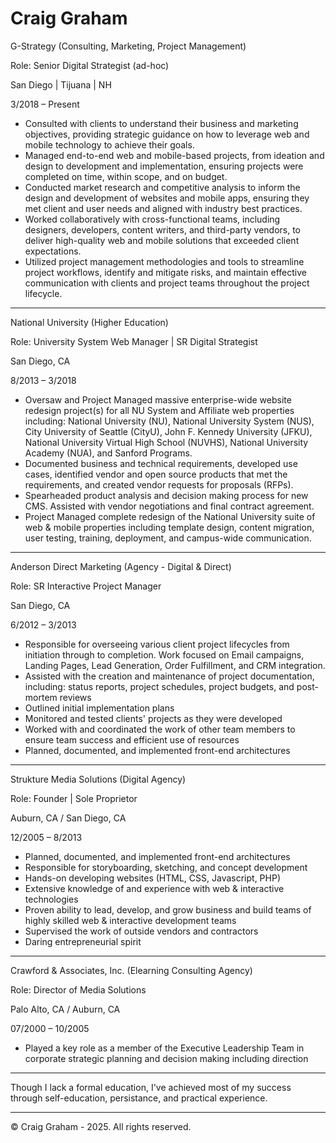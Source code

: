 # Craig Graham


G-Strategy (Consulting, Marketing, Project Management)

Role: Senior Digital Strategist (ad-hoc)

San Diego | Tijuana | NH

3/2018 – Present

- Consulted with clients to understand their business and marketing objectives, providing strategic guidance on how to leverage web and mobile technology to achieve their goals.
- Managed end-to-end web and mobile-based projects, from ideation and design to development and implementation, ensuring projects were completed on time, within scope, and on budget.
- Conducted market research and competitive analysis to inform the design and development of websites and mobile apps, ensuring they met client and user needs and aligned with industry best practices.
- Worked collaboratively with cross-functional teams, including designers, developers, content writers, and third-party vendors, to deliver high-quality web and mobile solutions that exceeded client expectations.
- Utilized project management methodologies and tools to streamline project workflows, identify and mitigate risks, and maintain effective communication with clients and project teams throughout the project lifecycle.

---
National University (Higher Education)

Role: University System Web Manager | SR Digital Strategist

San Diego, CA

8/2013 – 3/2018

- Oversaw and Project Managed massive enterprise-wide website redesign project(s) for all NU System and Affiliate web properties including: National University (NU), National University System (NUS), City University of Seattle (CityU), John F. Kennedy University (JFKU), National University Virtual High School (NUVHS), National University Academy (NUA), and Sanford Programs.
- Documented business and technical requirements, developed use cases, identified vendor and open source products that met the requirements, and created vendor requests for proposals (RFPs).
- Spearheaded product analysis and decision making process for new CMS. Assisted with vendor negotiations and final contract agreement.
- Project Managed complete redesign of the National University suite of web & mobile properties including template design, content migration, user testing, training, deployment, and campus-wide communication. 

---
Anderson Direct Marketing (Agency - Digital & Direct)

Role: SR Interactive Project Manager

San Diego, CA

6/2012 – 3/2013

- Responsible for overseeing various client project lifecycles from initiation through to completion. Work focused on Email campaigns, Landing Pages, Lead Generation, Order Fulfillment, and CRM integration.
- Assisted with the creation and maintenance of project documentation, including: status reports, project schedules, project budgets, and post-mortem reviews
- Outlined initial implementation plans
- Monitored and tested clients' projects as they were developed
- Worked with and coordinated the work of other team members to ensure team success and efficient use of resources
- Planned, documented, and implemented front-end architectures

---
Strukture Media Solutions (Digital Agency)

Role: Founder | Sole Proprietor

Auburn, CA / San Diego, CA

12/2005 – 8/2013

- Planned, documented, and implemented front-end architectures
- Responsible for storyboarding, sketching, and concept development
- Hands-on developing websites (HTML, CSS, Javascript, PHP)
- Extensive knowledge of and experience with web & interactive technologies
- Proven ability to lead, develop, and grow business and build teams of highly skilled web & interactive development teams
- Supervised the work of outside vendors and contractors
- Daring entrepreneurial spirit

---
Crawford & Associates, Inc. (Elearning Consulting Agency)

Role: Director of Media Solutions

Palo Alto, CA / Auburn, CA

07/2000 – 10/2005

- Played a key role as a member of the Executive Leadership Team in corporate strategic planning and decision making including direction

---

Though I lack a formal education, I've achieved most of my success through self-education, persistance, and practical experience.

---

© Craig Graham - 2025. All rights reserved.
